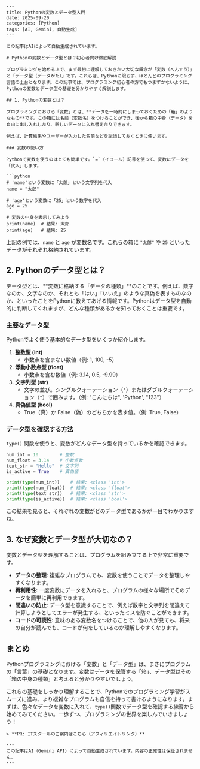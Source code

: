 ```
---
title: Pythonの変数とデータ型入門
date: 2025-09-20
categories: [Python]
tags: [AI, Gemini, 自動生成]
---

この記事はAIによって自動生成されています。

# Pythonの変数とデータ型とは？初心者向け徹底解説

プログラミングを始める上で、まず最初に理解しておきたい大切な概念が「変数（へんすう）」と「データ型（データがた）」です。これらは、Pythonに限らず、ほとんどのプログラミング言語の土台となります。この記事では、プログラミング初心者の方でもつまずかないように、Pythonの変数とデータ型の基礎を分かりやすく解説します。

## 1. Pythonの変数とは？

プログラミングにおける「変数」とは、**データを一時的にしまっておくための「箱」のようなもの**です。この箱には名前（変数名）をつけることができ、後から箱の中身（データ）を自由に出し入れしたり、新しいデータに入れ替えたりできます。

例えば、計算結果やユーザーが入力した名前などを記憶しておくときに使います。

### 変数の使い方

Pythonで変数を使うのはとても簡単です。`=`（イコール）記号を使って、変数にデータを「代入」します。

```python
# 'name'という変数に「太郎」という文字列を代入
name = "太郎"

# 'age'という変数に「25」という数字を代入
age = 25

# 変数の中身を表示してみよう
print(name)  # 結果: 太郎
print(age)   # 結果: 25
```

上記の例では、`name` と `age` が変数名です。これらの箱に `"太郎"` や `25` といったデータがそれぞれ格納されています。

## 2. Pythonのデータ型とは？

データ型とは、**変数に格納する「データの種類」**のことです。例えば、数字なのか、文字なのか、それとも「はい」「いいえ」のような真偽を表すものなのか、といったことをPythonに教えてあげる情報です。Pythonはデータ型を自動的に判断してくれますが、どんな種類があるかを知っておくことは重要です。

### 主要なデータ型

Pythonでよく使う基本的なデータ型をいくつか紹介します。

1.  **整数型 (int)**
    *   小数点を含まない数値（例: 1, 100, -5）
2.  **浮動小数点型 (float)**
    *   小数点を含む数値（例: 3.14, 0.5, -9.99）
3.  **文字列型 (str)**
    *   文字の並び。シングルクォーテーション（`'`）またはダブルクォーテーション（`"`）で囲みます。（例: "こんにちは", 'Python', "123"）
4.  **真偽値型 (bool)**
    *   True（真）か False（偽）のどちらかを表す値。（例: True, False）

### データ型を確認する方法

`type()` 関数を使うと、変数がどんなデータ型を持っているかを確認できます。

```python
num_int = 10        # 整数
num_float = 3.14    # 小数点数
text_str = "Hello"  # 文字列
is_active = True    # 真偽値

print(type(num_int))    # 結果: <class 'int'>
print(type(num_float))  # 結果: <class 'float'>
print(type(text_str))   # 結果: <class 'str'>
print(type(is_active))  # 結果: <class 'bool'>
```

この結果を見ると、それぞれの変数がどのデータ型であるかが一目でわかりますね。

## 3. なぜ変数とデータ型が大切なの？

変数とデータ型を理解することは、プログラムを組み立てる上で非常に重要です。

*   **データの整理**: 複雑なプログラムでも、変数を使うことでデータを整理しやすくなります。
*   **再利用性**: 一度変数にデータを入れると、プログラムの様々な場所でそのデータを簡単に再利用できます。
*   **間違いの防止**: データ型を意識することで、例えば数字と文字列を間違えて計算しようとしてエラーが発生する、といったミスを防ぐことができます。
*   **コードの可読性**: 意味のある変数名をつけることで、他の人が見ても、将来の自分が読んでも、コードが何をしているのか理解しやすくなります。

## まとめ

Pythonプログラミングにおける「変数」と「データ型」は、まさにプログラムの「言葉」の基礎となります。変数はデータを保管する「箱」、データ型はその「箱の中身の種類」と考えると分かりやすいでしょう。

これらの基礎をしっかり理解することで、Pythonでのプログラミング学習がスムーズに進み、より複雑なプログラムも自信を持って書けるようになります。まずは、色々なデータを変数に入れて、`type()`関数でデータ型を確認する練習から始めてみてください。一歩ずつ、プログラミングの世界を楽しんでいきましょう！
```
> **PR: ITスクールのご案内はこちら（アフィリエイトリンク）**

---
この記事はAI（Gemini API）によって自動生成されています。内容の正確性は保証されません。
---
